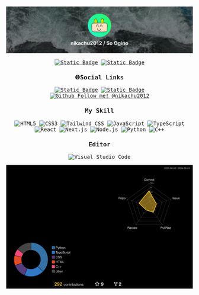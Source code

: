 <div align="center">
<samp>

![nikachu2012 / So Ogino](image/header.png)

[![Static Badge](https://img.shields.io/badge/portfolio-%23ffffff.svg?style=for-the-badge)](https://portfolio.nikachu.net) [![Static Badge](https://img.shields.io/badge/blog-ffffff.svg?style=for-the-badge)](https://note.nikachu.net)

### **🌐Social Links**  
[![Static Badge](https://img.shields.io/badge/Follow%20%40nikachu2012-%23000000.svg?style=for-the-badge&logo=x&logoColor=ffffff)](https://twitter.com/nikachu2012) [![Static Badge](https://img.shields.io/badge/Follow%20%40nikachu2012-%23249EF0.svg?style=for-the-badge&logo=instagram&logoColor=ffffff&color=%23E4405F)](https://instagram.com/nikachu2012)
[![Github Follow me! @nikachu2012](https://img.shields.io/badge/Follow%20%40nikachu2012-%23181717.svg?style=for-the-badge&logo=github&logoColor=ffffff)](https://github.com/nikachu2012)

### My Skill

![HTML5](https://img.shields.io/badge/HTML-E34F26.svg?style=for-the-badge&logo=HTML5&logoColor=ffffff) ![CSS3](https://img.shields.io/badge/CSS3-1572B6.svg?style=for-the-badge&logo=CSS3&logoColor=ffffff) ![Tailwind CSS](https://img.shields.io/badge/Tailwind%20CSS-%2306B6D4.svg?style=for-the-badge&logo=Tailwind%20CSS&logoColor=ffffff) ![JavaScript](https://img.shields.io/badge/JavaScript-F7DF1E.svg?style=for-the-badge&logo=JavaScript&logoColor=000000) ![TypeScript](https://img.shields.io/badge/TypeScript-%233178C6.svg?style=for-the-badge&logo=TypeScript&logoColor=ffffff) ![React](https://img.shields.io/badge/React-%2361DAFB.svg?style=for-the-badge&logo=React&logoColor=000000) ![Next.js](https://img.shields.io/badge/Next.js-%23000000.svg?style=for-the-badge&logo=Next.js&logoColor=ffffff)
![Node.js](https://img.shields.io/badge/Node.js-%235FA04E.svg?style=for-the-badge&logo=Node.js&logoColor=ffffff) ![Python](https://img.shields.io/badge/Python-%233776AB.svg?style=for-the-badge&logo=Python&logoColor=ffffff) ![C++](https://img.shields.io/badge/C%2B%2B-%2300599C.svg?style=for-the-badge&logo=c%2B%2B&logoColor=ffffff)


### Editor
![Visual Studio Code](https://img.shields.io/badge/Visual%20Studio%20Code-%23007ACC.svg?style=for-the-badge&logo=Visual%20Studio%20Code&logoColor=ffffff)

<img src="profile-3d-contrib/profile-night-rainbow.svg" style="width:600px;">

</samp>
</div>
